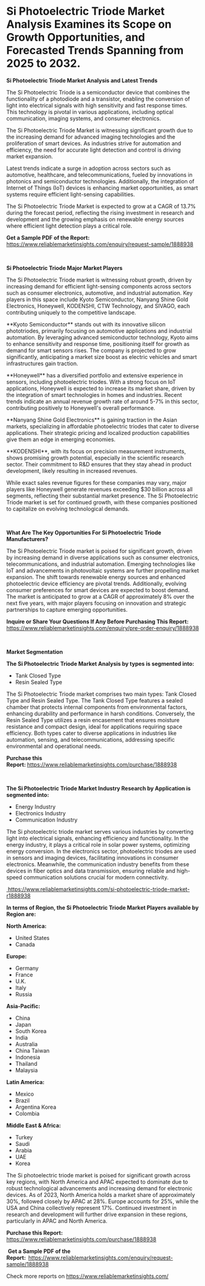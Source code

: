 <p><h1>Si Photoelectric Triode Market Analysis Examines its Scope on Growth Opportunities, and Forecasted Trends Spanning from 2025 to 2032.</h1></p><p><strong>Si Photoelectric Triode Market Analysis and Latest Trends</strong></p>
<p><p>The Si Photoelectric Triode is a semiconductor device that combines the functionality of a photodiode and a transistor, enabling the conversion of light into electrical signals with high sensitivity and fast response times. This technology is pivotal in various applications, including optical communication, imaging systems, and consumer electronics. </p><p>The Si Photoelectric Triode Market is witnessing significant growth due to the increasing demand for advanced imaging technologies and the proliferation of smart devices. As industries strive for automation and efficiency, the need for accurate light detection and control is driving market expansion. </p><p>Latest trends indicate a surge in adoption across sectors such as automotive, healthcare, and telecommunications, fueled by innovations in photonics and semiconductor technologies. Additionally, the integration of Internet of Things (IoT) devices is enhancing market opportunities, as smart systems require efficient light-sensing capabilities. </p><p>The Si Photoelectric Triode Market is expected to grow at a CAGR of 13.7% during the forecast period, reflecting the rising investment in research and development and the growing emphasis on renewable energy sources where efficient light detection plays a critical role.</p></p>
<p><strong>Get a Sample PDF of the Report:&nbsp;</strong> <a href="https://www.reliablemarketinsights.com/enquiry/request-sample/1888938?utm_campaign=2221&utm_medium=2&utm_source=Github&utm_content=ia&utm_term=28032025&utm_id=si-photoelectric-triode">https://www.reliablemarketinsights.com/enquiry/request-sample/1888938</a></p>
<p>&nbsp;</p>
<p><strong>Si Photoelectric Triode Major Market Players</strong></p>
<p><p>The Si Photoelectric Triode market is witnessing robust growth, driven by increasing demand for efficient light-sensing components across sectors such as consumer electronics, automotive, and industrial automation. Key players in this space include Kyoto Semiconductor, Nanyang Shine Gold Electronics, Honeywell, KODENSHI, CTW Technology, and SIVAGO, each contributing uniquely to the competitive landscape.</p><p>**Kyoto Semiconductor** stands out with its innovative silicon phototriodes, primarily focusing on automotive applications and industrial automation. By leveraging advanced semiconductor technology, Kyoto aims to enhance sensitivity and response time, positioning itself for growth as demand for smart sensors rises. The company is projected to grow significantly, anticipating a market size boost as electric vehicles and smart infrastructures gain traction.</p><p>**Honeywell** has a diversified portfolio and extensive experience in sensors, including photoelectric triodes. With a strong focus on IoT applications, Honeywell is expected to increase its market share, driven by the integration of smart technologies in homes and industries. Recent trends indicate an annual revenue growth rate of around 5-7% in this sector, contributing positively to Honeywell's overall performance.</p><p>**Nanyang Shine Gold Electronics** is gaining traction in the Asian markets, specializing in affordable photoelectric triodes that cater to diverse applications. Their strategic pricing and localized production capabilities give them an edge in emerging economies.</p><p>**KODENSHI**, with its focus on precision measurement instruments, shows promising growth potential, especially in the scientific research sector. Their commitment to R&D ensures that they stay ahead in product development, likely resulting in increased revenues.</p><p>While exact sales revenue figures for these companies may vary, major players like Honeywell generate revenues exceeding $30 billion across all segments, reflecting their substantial market presence. The Si Photoelectric Triode market is set for continued growth, with these companies positioned to capitalize on evolving technological demands.</p></p>
<p>&nbsp;</p>
<p><strong>What Are The Key Opportunities For Si Photoelectric Triode Manufacturers?</strong></p>
<p><p>The Si Photoelectric Triode market is poised for significant growth, driven by increasing demand in diverse applications such as consumer electronics, telecommunications, and industrial automation. Emerging technologies like IoT and advancements in photovoltaic systems are further propelling market expansion. The shift towards renewable energy sources and enhanced photoelectric device efficiency are pivotal trends. Additionally, evolving consumer preferences for smart devices are expected to boost demand. The market is anticipated to grow at a CAGR of approximately 8% over the next five years, with major players focusing on innovation and strategic partnerships to capture emerging opportunities.</p></p>
<p><strong>Inquire or Share Your Questions If Any Before Purchasing This Report:</strong> <a href="https://www.reliablemarketinsights.com/enquiry/pre-order-enquiry/1888938?utm_campaign=2221&utm_medium=2&utm_source=Github&utm_content=ia&utm_term=28032025&utm_id=si-photoelectric-triode">https://www.reliablemarketinsights.com/enquiry/pre-order-enquiry/1888938</a></p>
<p>&nbsp;</p>
<p><strong>Market Segmentation</strong></p>
<p><strong>The Si Photoelectric Triode Market Analysis by types is segmented into:</strong></p>
<p><ul><li>Tank Closed Type</li><li>Resin Sealed Type</li></ul></p>
<p><p>The Si Photoelectric Triode market comprises two main types: Tank Closed Type and Resin Sealed Type. The Tank Closed Type features a sealed chamber that protects internal components from environmental factors, enhancing durability and performance in harsh conditions. Conversely, the Resin Sealed Type utilizes a resin encasement that ensures moisture resistance and compact design, ideal for applications requiring space efficiency. Both types cater to diverse applications in industries like automation, sensing, and telecommunications, addressing specific environmental and operational needs.</p></p>
<p><strong>Purchase this Report:&nbsp;</strong><a href="https://www.reliablemarketinsights.com/purchase/1888938?utm_campaign=2221&utm_medium=2&utm_source=Github&utm_content=ia&utm_term=28032025&utm_id=si-photoelectric-triode">https://www.reliablemarketinsights.com/purchase/1888938</a></p>
<p>&nbsp;</p>
<p><strong>The Si Photoelectric Triode Market Industry Research by Application is segmented into:</strong></p>
<p><ul><li>Energy Industry</li><li>Electronics Industry</li><li>Communication Industry</li></ul></p>
<p><p>The Si photoelectric triode market serves various industries by converting light into electrical signals, enhancing efficiency and functionality. In the energy industry, it plays a critical role in solar power systems, optimizing energy conversion. In the electronics sector, photoelectric triodes are used in sensors and imaging devices, facilitating innovations in consumer electronics. Meanwhile, the communication industry benefits from these devices in fiber optics and data transmission, ensuring reliable and high-speed communication solutions crucial for modern connectivity.</p></p>
<p><a href="https://www.reliablemarketinsights.com/si-photoelectric-triode-market-r1888938?utm_campaign=2221&utm_medium=2&utm_source=Github&utm_content=ia&utm_term=28032025&utm_id=si-photoelectric-triode">&nbsp;https://www.reliablemarketinsights.com/si-photoelectric-triode-market-r1888938</a></p>
<p><strong>In terms of Region, the Si Photoelectric Triode Market Players available by Region are:</strong></p>
<p>
    <p> <strong> North America: </strong>
        <ul>
            <li>United States</li>
            <li>Canada</li>
        </ul>
        </p> 
    <p> <strong> Europe: </strong>
        <ul>
            <li>Germany</li>
            <li>France</li>
            <li>U.K.</li>
            <li>Italy</li>
            <li>Russia</li>
        </ul>
        </p> 
    <p> <strong> Asia-Pacific: </strong>
        <ul>
            <li>China</li>
            <li>Japan</li>
            <li>South Korea</li>
            <li>India</li>
            <li>Australia</li>
            <li>China Taiwan</li>
            <li>Indonesia</li>
            <li>Thailand</li>
            <li>Malaysia</li>
        </ul>
        </p> 
    <p> <strong> Latin America: </strong>
        <ul>
            <li>Mexico</li>
            <li>Brazil</li>
            <li>Argentina Korea</li>
            <li>Colombia</li>
        </ul>
        </p> 
    <p> <strong> Middle East & Africa: </strong>
        <ul>
            <li>Turkey</li>
            <li>Saudi</li>
            <li>Arabia</li>
            <li>UAE</li>
            <li>Korea</li>
        </ul>
    </p>
    </p>
<p><p>The Si photoelectric triode market is poised for significant growth across key regions, with North America and APAC expected to dominate due to robust technological advancements and increasing demand for electronic devices. As of 2023, North America holds a market share of approximately 30%, followed closely by APAC at 28%. Europe accounts for 25%, while the USA and China collectively represent 17%. Continued investment in research and development will further drive expansion in these regions, particularly in APAC and North America.</p></p>
<p><strong>Purchase this Report: </strong><a href="https://www.reliablemarketinsights.com/purchase/1888938?utm_campaign=2221&utm_medium=2&utm_source=Github&utm_content=ia&utm_term=28032025&utm_id=si-photoelectric-triode">https://www.reliablemarketinsights.com/purchase/1888938</a></p>
<p>&nbsp;<strong>Get a Sample PDF of the Report:&nbsp;&nbsp;</strong><a href="https://www.reliablemarketinsights.com/enquiry/request-sample/1888938?utm_campaign=2221&utm_medium=2&utm_source=Github&utm_content=ia&utm_term=28032025&utm_id=si-photoelectric-triode">https://www.reliablemarketinsights.com/enquiry/request-sample/1888938</a></p>
<p><strong></strong></p>
<p>Check more reports on <a href="https://www.reliablemarketinsights.com/?utm_campaign=2221&utm_medium=2&utm_source=Github&utm_content=ia&utm_term=28032025&utm_id=si-photoelectric-triode">https://www.reliablemarketinsights.com/</a></p>
